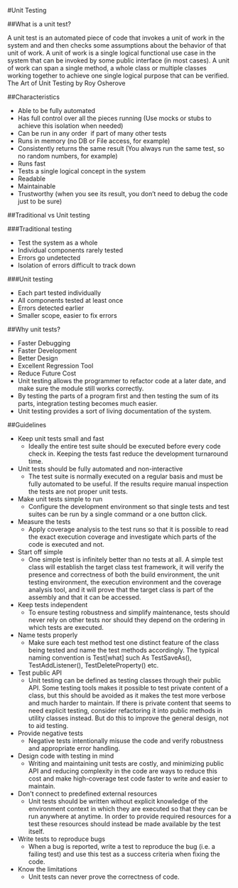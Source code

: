#Unit Testing

##What is a unit test?

A unit test is an automated piece of code that invokes a unit of work  in the system and and then checks some assumptions about the behavior of that unit of work.
A unit of work is a single logical functional use case in the system that can be invoked by some public interface (in most cases). A unit of work can span a single method, a whole class or multiple classes working together to achieve one single logical purpose that can be verified.
The Art of Unit Testing by Roy Osherove

##Characteristics

* Able to be fully automated
* Has full control over all the pieces running (Use mocks or stubs to achieve this isolation when needed)
* Can be run in any order  if part of many other tests
* Runs in memory (no DB or File access, for example)
* Consistently returns the same result (You always run the same test, so no random numbers, for example)
* Runs fast
* Tests a single logical concept in the system
* Readable
* Maintainable
* Trustworthy (when you see its result, you don’t need to debug the code just to be sure)

##Traditional vs Unit testing

###Traditional testing

* Test the system as a whole
* Individual components rarely tested
* Errors go undetected
* Isolation of errors difficult to track down

###Unit testing

* Each part tested individually
* All components tested at least once
* Errors detected earlier
* Smaller scope, easier to fix errors

##Why unit tests?

* Faster Debugging
* Faster Development
* Better Design
* Excellent Regression Tool
* Reduce Future Cost
* Unit testing allows the programmer to refactor code at a later date, and make sure the module still works correctly. 
* By testing the parts of a program first and then testing the sum of its parts, integration testing becomes much easier.
* Unit testing provides a sort of living documentation of the system.

##Guidelines

* Keep unit tests small and fast
  * Ideally the entire test suite should be executed before every code check in. Keeping the tests fast reduce the development turnaround time.
* Unit tests should be fully automated and non-interactive
  * The test suite is normally executed on a regular basis and must be fully automated to be useful. If the results require manual inspection the tests are not proper unit tests.
* Make unit tests simple to run
  * Configure the development environment so that single tests and test suites can be run by a single command or a one button click.
* Measure the tests
  * Apply coverage analysis to the test runs so that it is possible to read the exact execution coverage and investigate which parts of the code is executed and not.
* Start off simple
  * One simple test is infinitely better than no tests at all. A simple test class will establish the target class test framework, it will verify the presence and correctness of both the build environment, the unit testing environment, the execution environment and the coverage analysis tool, and it will prove that the target class is part of the assembly and that it can be accessed.
* Keep tests independent
  * To ensure testing robustness and simplify maintenance, tests should never rely on other tests nor should they depend on the ordering in which tests are executed.
* Name tests properly
  * Make sure each test method test one distinct feature of the class being tested and name the test methods accordingly. The typical naming convention is Test[what] such As TestSaveAs(), TestAddListener(), TestDeleteProperty() etc.
* Test public API
  * Unit testing can be defined as testing classes through their public API. Some testing tools makes it possible to test private content of a class, but this should be avoided as it makes the test more verbose and much harder to maintain. If there is private content that seems to need explicit testing, consider refactoring it into public methods in utility classes instead. But do this to improve the general design, not to aid testing.
* Provide negative tests
  * Negative tests intentionally misuse the code and verify robustness and appropriate error handling.
* Design code with testing in mind
  * Writing and maintaining unit tests are costly, and minimizing public API and reducing complexity in the code are ways to reduce this cost and make high-coverage test code faster to write and easier to maintain.
* Don't connect to predefined external resources
  * Unit tests should be written without explicit knowledge of the environment context in which they are executed so that they can be run anywhere at anytime. In order to provide required resources for a test these resources should instead be made available by the test itself.
* Write tests to reproduce bugs
  * When a bug is reported, write a test to reproduce the bug (i.e. a failing test) and use this test as a success criteria when fixing the code.
* Know the limitations
  * Unit tests can never prove the correctness of code.